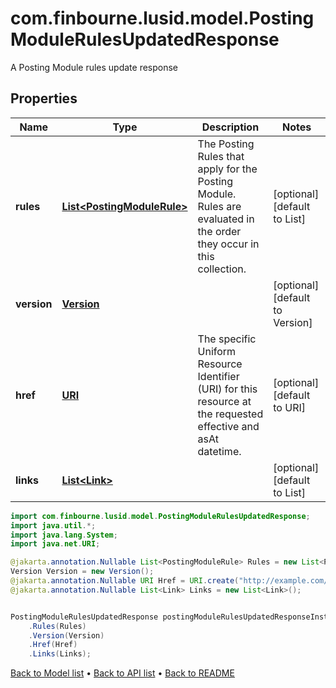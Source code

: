 # com.finbourne.lusid.model.PostingModuleRulesUpdatedResponse
A Posting Module rules update response

## Properties

Name | Type | Description | Notes
------------ | ------------- | ------------- | -------------
**rules** | [**List&lt;PostingModuleRule&gt;**](PostingModuleRule.md) | The Posting Rules that apply for the Posting Module. Rules are evaluated in the order they occur in this collection. | [optional] [default to List<PostingModuleRule>]
**version** | [**Version**](Version.md) |  | [optional] [default to Version]
**href** | [**URI**](URI.md) | The specific Uniform Resource Identifier (URI) for this resource at the requested effective and asAt datetime. | [optional] [default to URI]
**links** | [**List&lt;Link&gt;**](Link.md) |  | [optional] [default to List<Link>]

```java
import com.finbourne.lusid.model.PostingModuleRulesUpdatedResponse;
import java.util.*;
import java.lang.System;
import java.net.URI;

@jakarta.annotation.Nullable List<PostingModuleRule> Rules = new List<PostingModuleRule>();
Version Version = new Version();
@jakarta.annotation.Nullable URI Href = URI.create("http://example.com/Href");
@jakarta.annotation.Nullable List<Link> Links = new List<Link>();


PostingModuleRulesUpdatedResponse postingModuleRulesUpdatedResponseInstance = new PostingModuleRulesUpdatedResponse()
    .Rules(Rules)
    .Version(Version)
    .Href(Href)
    .Links(Links);
```


[Back to Model list](../README.md#documentation-for-models) &#8226; [Back to API list](../README.md#documentation-for-api-endpoints) &#8226; [Back to README](../README.md)
